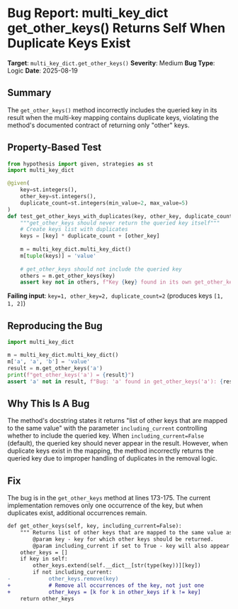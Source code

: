 # Bug Report: multi_key_dict get_other_keys() Returns Self When Duplicate Keys Exist

**Target**: `multi_key_dict.get_other_keys()`
**Severity**: Medium
**Bug Type**: Logic
**Date**: 2025-08-19

## Summary

The `get_other_keys()` method incorrectly includes the queried key in its result when the multi-key mapping contains duplicate keys, violating the method's documented contract of returning only "other" keys.

## Property-Based Test

```python
from hypothesis import given, strategies as st
import multi_key_dict

@given(
    key=st.integers(),
    other_key=st.integers(),
    duplicate_count=st.integers(min_value=2, max_value=5)
)
def test_get_other_keys_with_duplicates(key, other_key, duplicate_count):
    """get_other_keys should never return the queried key itself"""
    # Create keys list with duplicates
    keys = [key] * duplicate_count + [other_key]
    
    m = multi_key_dict.multi_key_dict()
    m[tuple(keys)] = 'value'
    
    # get_other_keys should not include the queried key
    others = m.get_other_keys(key)
    assert key not in others, f"Key {key} found in its own get_other_keys(): {others}"
```

**Failing input**: `key=1, other_key=2, duplicate_count=2` (produces keys `[1, 1, 2]`)

## Reproducing the Bug

```python
import multi_key_dict

m = multi_key_dict.multi_key_dict()
m['a', 'a', 'b'] = 'value'
result = m.get_other_keys('a')
print(f"get_other_keys('a') = {result}")
assert 'a' not in result, f"Bug: 'a' found in get_other_keys('a'): {result}"
```

## Why This Is A Bug

The method's docstring states it returns "list of other keys that are mapped to the same value" with the parameter `including_current` controlling whether to include the queried key. When `including_current=False` (default), the queried key should never appear in the result. However, when duplicate keys exist in the mapping, the method incorrectly returns the queried key due to improper handling of duplicates in the removal logic.

## Fix

The bug is in the `get_other_keys` method at lines 173-175. The current implementation removes only one occurrence of the key, but when duplicates exist, additional occurrences remain.

```diff
def get_other_keys(self, key, including_current=False):
    """ Returns list of other keys that are mapped to the same value as specified key. 
        @param key - key for which other keys should be returned.
        @param including_current if set to True - key will also appear on this list."""
    other_keys = []
    if key in self:
        other_keys.extend(self.__dict__[str(type(key))][key])
        if not including_current:
-            other_keys.remove(key)
+            # Remove all occurrences of the key, not just one
+            other_keys = [k for k in other_keys if k != key]
    return other_keys
```